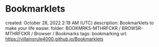 # Bookmarklets

created: October 28, 2022 2:19 AM (UTC)
description: Bookmarklets to make your life easier.
folder: BOOKMRKS-MTHRFCKR / BROWSR-MTHRFCKR / Browser / Bookmarks
tags: bookmarking
url: https://villainsrule4000.github.io/Bookmarklets